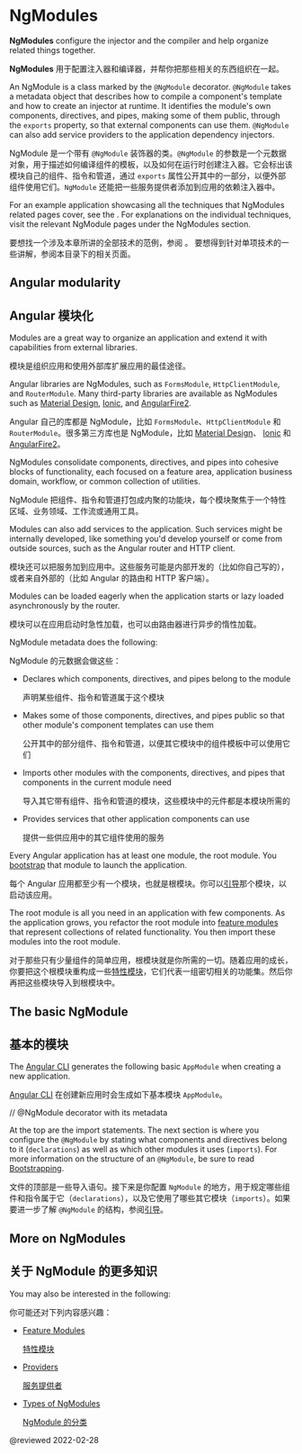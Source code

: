 # NgModules

**NgModules** configure the injector and the compiler and help organize related things together.

**NgModules** 用于配置注入器和编译器，并帮你把那些相关的东西组织在一起。

An NgModule is a class marked by the `@NgModule` decorator.
`@NgModule` takes a metadata object that describes how to compile a component's template and how to create an injector at runtime.
It identifies the module's own components, directives, and pipes, making some of them public, through the `exports` property, so that external components can use them.
`@NgModule` can also add service providers to the application dependency injectors.

NgModule 是一个带有 `@NgModule` 装饰器的类。`@NgModule` 的参数是一个元数据对象，用于描述如何编译组件的模板，以及如何在运行时创建注入器。它会标出该模块自己的组件、指令和管道，通过 `exports` 属性公开其中的一部分，以便外部组件使用它们。`NgModule` 还能把一些服务提供者添加到应用的依赖注入器中。

For an example application showcasing all the techniques that NgModules related pages cover, see the <live-example></live-example>.
For explanations on the individual techniques, visit the relevant NgModule pages under the NgModules section.

要想找一个涉及本章所讲的全部技术的范例，参阅 <live-example></live-example>。
要想得到针对单项技术的一些讲解，参阅本目录下的相关页面。

## Angular modularity

## Angular 模块化

Modules are a great way to organize an application and extend it with capabilities from external libraries.

模块是组织应用和使用外部库扩展应用的最佳途径。

Angular libraries are NgModules, such as `FormsModule`, `HttpClientModule`, and `RouterModule`.
Many third-party libraries are available as NgModules such as [Material Design](https://material.angular.io), [Ionic](https://ionicframework.com), and [AngularFire2](https://github.com/angular/angularfire2).

Angular 自己的库都是 NgModule，比如 `FormsModule`、`HttpClientModule` 和 `RouterModule`。很多第三方库也是 NgModule，比如 [Material Design](https://material.angular.cn)、 [Ionic](http://ionicframework.com) 和 [AngularFire2](https://github.com/angular/angularfire2)。

NgModules consolidate components, directives, and pipes into cohesive blocks of functionality, each focused on a feature area, application business domain, workflow, or common collection of utilities.

NgModule 把组件、指令和管道打包成内聚的功能块，每个模块聚焦于一个特性区域、业务领域、工作流或通用工具。

Modules can also add services to the application.
Such services might be internally developed, like something you'd develop yourself or come from outside sources, such as the Angular router and HTTP client.

模块还可以把服务加到应用中。这些服务可能是内部开发的（比如你自己写的），或者来自外部的（比如 Angular 的路由和 HTTP 客户端）。

Modules can be loaded eagerly when the application starts or lazy loaded asynchronously by the router.

模块可以在应用启动时急性加载，也可以由路由器进行异步的惰性加载。

NgModule metadata does the following:

NgModule 的元数据会做这些：

* Declares which components, directives, and pipes belong to the module

  声明某些组件、指令和管道属于这个模块

* Makes some of those components, directives, and pipes public so that other module's component templates can use them

  公开其中的部分组件、指令和管道，以便其它模块中的组件模板中可以使用它们

* Imports other modules with the components, directives, and pipes that components in the current module need

  导入其它带有组件、指令和管道的模块，这些模块中的元件都是本模块所需的

* Provides services that other application components can use

  提供一些供应用中的其它组件使用的服务

Every Angular application has at least one module, the root module.
You [bootstrap](guide/bootstrapping) that module to launch the application.

每个 Angular 应用都至少有一个模块，也就是根模块。你可以[引导](guide/bootstrapping)那个模块，以启动该应用。

The root module is all you need in an application with few components.
As the application grows, you refactor the root module into [feature modules](guide/feature-modules) that represent collections of related functionality.
You then import these modules into the root module.

对于那些只有少量组件的简单应用，根模块就是你所需的一切。随着应用的成长，你要把这个根模块重构成一些[特性模块](guide/feature-modules)，它们代表一组密切相关的功能集。然后你再把这些模块导入到根模块中。

## The basic NgModule

## 基本的模块

The [Angular CLI](cli) generates the following basic `AppModule` when creating a new application.

[Angular CLI](cli) 在创建新应用时会生成如下基本模块 `AppModule`。

<code-example path="ngmodules/src/app/app.module.1.ts" header="src/app/app.module.ts (default AppModule)">

// &commat;NgModule decorator with its metadata

</code-example>

At the top are the import statements.
The next section is where you configure the `@NgModule` by stating what components and directives belong to it (`declarations`) as well as which other modules it uses (`imports`).
For more information on the structure of an `@NgModule`, be sure to read [Bootstrapping](guide/bootstrapping).

文件的顶部是一些导入语句。接下来是你配置 `NgModule` 的地方，用于规定哪些组件和指令属于它（`declarations`），以及它使用了哪些其它模块（`imports`）。如果要进一步了解 `@NgModule` 的结构，参阅[引导](guide/bootstrapping)。

## More on NgModules

## 关于 NgModule 的更多知识

You may also be interested in the following:

你可能还对下列内容感兴趣：

* [Feature Modules](guide/feature-modules)

  [特性模块](guide/feature-modules)

* [Providers](guide/providers)

  [服务提供者](guide/providers)

* [Types of NgModules](guide/module-types)

  [NgModule 的分类](guide/module-types)

<!-- links -->

<!-- external links -->

<!-- end links -->

@reviewed 2022-02-28